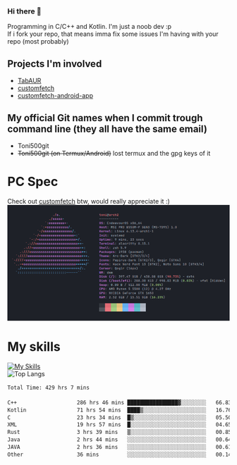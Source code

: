 ### Hi there 👋

Programming in C/C++ and Kotlin. I'm just a noob dev :p\
If i fork your repo, that means imma fix some issues I'm having with your repo (most probably)

## Projects I'm involved
 - [TabAUR](https://github.com/BurntRanch/TabAUR)
 - [customfetch](https://github.com/Toni500github/customfetch)
 - [customfetch-android-app](https://github.com/Toni500github/customfetch-android-app)

## My official Git names when I commit trough command line (they all have the same email)
* Toni500git
* ~~Toni500git (on Termux/Android)~~ lost termux and the gpg keys of it

# PC Spec
Check out [customfetch](https://github.com/Toni500github/customfetch) btw, would really appreciate it :)
![screenshot.png](https://github.com/Toni500github/customfetch/raw/main/screenshot.png)

# My skills
[![My Skills](https://skillicons.dev/icons?i=cpp,bash,kotlin,androidstudio,arch,linux&theme=light)](https://skillicons.dev)\
![Top Langs](https://github-readme-stats.vercel.app/api/top-langs/?username=Toni500github&layout=compact)

<!--START_SECTION:waka-->

```txt
Total Time: 429 hrs 7 mins

C++                   286 hrs 46 mins ████████████████▓░░░░░░░░   66.83 %
Kotlin                71 hrs 54 mins  ████▒░░░░░░░░░░░░░░░░░░░░   16.76 %
C                     23 hrs 34 mins  █▒░░░░░░░░░░░░░░░░░░░░░░░   05.50 %
XML                   19 hrs 57 mins  █░░░░░░░░░░░░░░░░░░░░░░░░   04.65 %
Rust                  3 hrs 39 mins   ▒░░░░░░░░░░░░░░░░░░░░░░░░   00.85 %
Java                  2 hrs 44 mins   ░░░░░░░░░░░░░░░░░░░░░░░░░   00.64 %
JAVA                  2 hrs 36 mins   ░░░░░░░░░░░░░░░░░░░░░░░░░   00.61 %
Other                 36 mins         ░░░░░░░░░░░░░░░░░░░░░░░░░   00.14 %
```

<!--END_SECTION:waka-->
